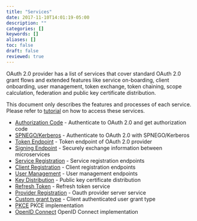 ```yaml
---
title: "Services"
date: 2017-11-10T14:01:19-05:00
description: ""
categories: []
keywords: []
aliases: []
toc: false
draft: false
reviewed: true
---
```


OAuth 2.0 provider has a list of services that cover standard OAuth 2.0 grant flows and extended features like service on-boarding, client onboarding, user management, token exchange, token chaining, scope calculation, federation and public key certificate distribution.  
 
This document only describes the features and processes of each service. Please refer to [tutorial][] on how to access these services.
 

* [Authorization Code][] - Authenticate to OAuth 2.0 and get authorization code
* [SPNEGO/Kerberos][] - Authenticate to OAuth 2.0 with SPNEGO/Kerberos
* [Token Endpoint][] - Token endpoint of OAuth 2.0 provider
* [Signing Endpoint][] - Securely exchange information between microservices
* [Service Registration][] - Service registration endpoints
* [Client Registration][] - Client registration endpoints
* [User Management][] - User management endpoints
* [Key Distribution][] - Public key certificate distribution
* [Refresh Token][] - Refresh token service
* [Provider Registration][] - Oauth provider server service
* [Custom grant type][] - Client authenticated user grant type
* [PKCE][] PKCE implementation
* [OpenID Connect][] OpenID Connect implementation


[OpenID Connect]: /service/oauth/serivce/openid/
[PKCE]: /service/oauth/service/pkce/
[Custom grant type]: /service/oauth/service/custom/
[tutorial]: /tutorial/oauth/
[Authorization Code]: /service/oauth/service/code/
[Token Endpoint]: /service/oauth/service/token/
[Service Registration]: /service/oauth/service/service/
[Client Registration]: /service/oauth/service/client/
[User Management]: /service/oauth/service/user/
[Key Distribution]: /service/oauth/service/key/
[Refresh Token]: /service/oauth/service/fresh-token/
[Provider Registration]: /service/oauth/service/provider/
[SPNEGO/Kerberos]: /service/oauth/service/spnego/
[Signing Endpoint]: /service/oauth/service/signing/
